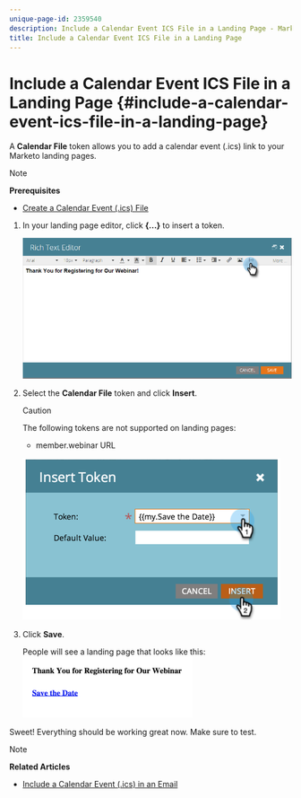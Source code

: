 ```yaml
---
unique-page-id: 2359540
description: Include a Calendar Event ICS File in a Landing Page - Marketo Docs - Product Documentation
title: Include a Calendar Event ICS File in a Landing Page
---
```


# Include a Calendar Event ICS File in a Landing Page {#include-a-calendar-event-ics-file-in-a-landing-page}

A **Calendar File** token allows you to add a calendar event (.ics) link to your Marketo landing pages.

>[!NOTE]
>
>**Prerequisites**
>
>* [Create a Calendar Event (.ics) File](../../../../product-docs/email-marketing/general/functions-in-the-editor/create-a-calendar-event-ics-file.md)
>

1. In your landing page editor, click **{...}** to insert a token.

   ![](assets/image2015-7-8-17-3a51-3a29.png)

1. Select the **Calendar File**&nbsp;token&nbsp;and click&nbsp;**Insert**.

   >[!CAUTION]
   >
   >The following tokens are not supported on landing pages:
   >
   >    
   >    
   >    * member.webinar URL
   >    
   >

   ![](assets/image2015-1-6-16-3a31-3a28.png)

1. Click **Save**.

   People will see a landing page that looks like this:   ![](assets/image2015-1-6-16-3a42-3a51.png)

Sweet! Everything should be working great now. Make sure to test.

>[!NOTE]
>
>**Related Articles**
>
>* [Include a Calendar Event (.ics) in an Email](../../../../product-docs/email-marketing/general/functions-in-the-editor/include-a-calendar-event-ics-in-an-email.md)
>


